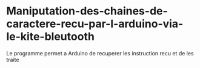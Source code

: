 # Maniputation-des-chaines-de-caractere-recu-par-l-arduino-via-le-kite-bleutooth
Le programme permet a Arduino de recuperer les instruction recu et de les traite
